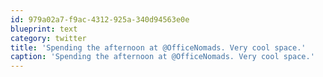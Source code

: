 ```yaml
---
id: 979a02a7-f9ac-4312-925a-340d94563e0e
blueprint: text
category: twitter
title: 'Spending the afternoon at @OfficeNomads. Very cool space.'
caption: 'Spending the afternoon at @OfficeNomads. Very cool space.'
---
```

